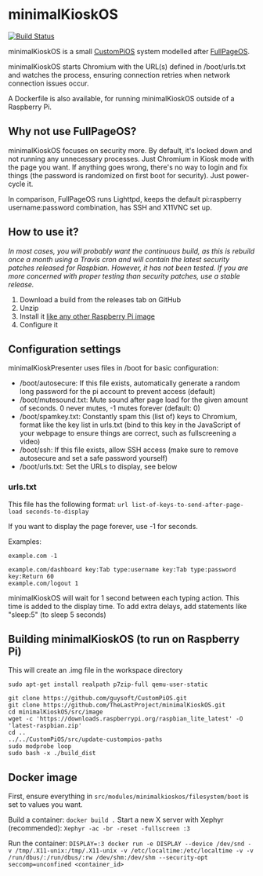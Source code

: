 # minimalKioskOS
[![Build Status](https://travis-ci.org/TheLastProject/minimalKioskOS.svg?branch=master)](https://travis-ci.org/TheLastProject/minimalKioskOS)

minimalKioskOS is a small [CustomPiOS](https://github.com/guysoft/CustomPiOS) system modelled after [FullPageOS](https://github.com/guysoft/FullPageOS).

minimalKioskOS starts Chromium with the URL(s) defined in /boot/urls.txt and watches the process, ensuring connection retries when network connection issues occur.

A Dockerfile is also available, for running minimalKioskOS outside of a Raspberry Pi.

## Why not use FullPageOS?

minimalKioskOS focuses on security more. By default, it's locked down and not running any unnecessary processes. Just Chromium in Kiosk mode with the page you want. If anything goes wrong, there's no way to login and fix things (the password is randomized on first boot for security). Just power-cycle it.

In comparison, FullPageOS runs Lighttpd, keeps the default pi:raspberry username:password combination, has SSH and X11VNC set up.

## How to use it?

*In most cases, you will probably want the continuous build, as this is rebuild once a month using a Travis cron and will contain the latest security patches released for Raspbian. However, it has not been tested. If you are more concerned with proper testing than security patches, use a stable release.*

1. Download a build from the releases tab on GitHub
2. Unzip
3. Install it [like any other Raspberry Pi image](https://www.raspberrypi.org/documentation/installation/installing-images/README.md)
4. Configure it

## Configuration settings
minimalKioskPresenter uses files in /boot for basic configuration:

- /boot/autosecure: If this file exists, automatically generate a random long password for the pi account to prevent access (default)
- /boot/mutesound.txt: Mute sound after page load for the given amount of seconds. 0 never mutes, -1 mutes forever (default: 0)
- /boot/spamkey.txt: Constantly spam this (list of) keys to Chromium, format like the key list in urls.txt (bind to this key in the JavaScript of your webpage to ensure things are correct, such as fullscreening a video)
- /boot/ssh: If this file exists, allow SSH access (make sure to remove autosecure and set a safe password yourself)
- /boot/urls.txt: Set the URLs to display, see below

### urls.txt

This file has the following format:
`url list-of-keys-to-send-after-page-load seconds-to-display`

If you want to display the page forever, use -1 for seconds.

Examples:

```
example.com -1
```

```
example.com/dashboard key:Tab type:username key:Tab type:password key:Return 60
example.com/logout 1
```

minimalKioskOS will wait for 1 second between each typing action. This time is added to the display time. To add extra delays, add statements like "sleep:5" (to sleep 5 seconds)

## Building minimalKioskOS (to run on Raspberry Pi)
This will create an .img file in the workspace directory

```
sudo apt-get install realpath p7zip-full qemu-user-static

git clone https://github.com/guysoft/CustomPiOS.git
git clone https://github.com/TheLastProject/minimalKioskOS.git
cd minimalKioskOS/src/image
wget -c 'https://downloads.raspberrypi.org/raspbian_lite_latest' -O 'latest-raspbian.zip'
cd ..
../../CustomPiOS/src/update-custompios-paths
sudo modprobe loop
sudo bash -x ./build_dist
```

## Docker image
First, ensure everything in `src/modules/minimalkioskos/filesystem/boot` is set to values you want.

Build a container: `docker build .`
Start a new X server with Xephyr (recommended): `Xephyr -ac -br -reset -fullscreen :3`

Run the container: `DISPLAY=:3 docker run -e DISPLAY --device /dev/snd -v /tmp/.X11-unix:/tmp/.X11-unix -v /etc/localtime:/etc/localtime -v -v /run/dbus/:/run/dbus/:rw /dev/shm:/dev/shm --security-opt seccomp=unconfined <container_id>`
